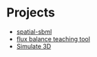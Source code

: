# Projects

* [spatial-sbml](./spatial-sbml)
* [flux balance teaching tool](./FluxBalance)
* [Simulate 3D](https://github.com/fbergmann/3DSimulate)


<html>
  <div style="display:none">
    test
  </div>
</html
